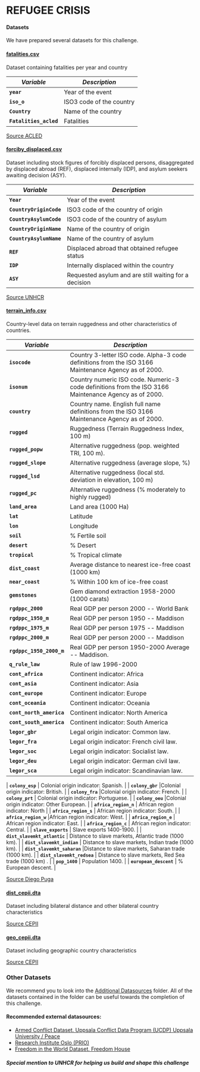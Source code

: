 # REFUGEE CRISIS

#### Datasets
We have prepared several datasets for this challenge.

#### [fatalities.csv](fatalities.csv)
Dataset containing fatalities per year and country

| *Variable*                                            | *Description*                                                | 
| ----------------------------------------------------- | ------------------------------------------------------------ |
| **`year`**                                         | Year of the event |
| **`iso_o`**                                  | ISO3 code of the country                                       |
| **`Country`**                                           | Name of the country                                      |
| **`Fatalities_acled`**                                             | Fatalities                                      |

[Source ACLED](https://acleddata.com/#/dashboard)

#### [forciby_displaced.csv](forciby_displaced.csv)
Dataset including stock figures of forcibly displaced persons, disaggregated by displaced abroad (REF), displaced internally (IDP), and asylum seekers awaiting decision (ASY). 

| *Variable*                                            | *Description*                                                | 
| ----------------------------------------------------- | ------------------------------------------------------------ |
| **`Year`**                                         | Year of the event |
| **`CountryOriginCode`**                                  | ISO3 code of the country of origin                                  |
| **`CountryAsylumCode`**                                           | ISO3 code of the country of asylum                                   |
| **`CountryOriginName`**                                             | Name of the country of origin                                     |
| **`CountryAsylumName`**                                             | Name of the country of asylum                                     |
| **`REF`**                                             | Displaced abroad that obtained refugee status                                  |
| **`IDP`**                                             | Internally displaced within the country                                  |
| **`ASY`**                                             | Requested asylum and are still waiting for a decision                                  |

[Source UNHCR](https://www.unhcr.org/refugee-statistics/)

#### [terrain_info.csv](terrain_info.csv)
Country-level data on terrain ruggedness and other characteristics of countries.

| *Variable*                                            | *Description*                                                | 
| ----------------------------------------------------- | ------------------------------------------------------------ |
| **`isocode`**                                         | Country 3-letter ISO code. Alpha-3 code definitions from the ISO 3166 Maintenance Agency as of 2000. |
| **`isonum`**                                  | Country numeric ISO code. Numeric-3 code definitions from the ISO 3166 Maintenance Agency as of 2000.              |
| **`country`**                                           | Country name. English full name definitions from the ISO 3166 Maintenance Agency as of 2000.  |
| **`rugged`**                                           |  Ruggedness (Terrain Ruggedness Index, 100 m)                                   |
| **`rugged_popw`**                                           | Alternative ruggedness (pop. weighted TRI, 100 m).|
| **`rugged_slope`**                                           | Alternative ruggedness (average slope, %)                                   |
| **`rugged_lsd`**                                           | Alternative ruggedness (local std. deviation in elevation, 100 m)                                   |
| **`rugged_pc`**                                           | Alternative ruggedness (% moderately to highly rugged)                                   |
| **`land_area`**                                           | Land area (1000 Ha)                                  |
| **`lat`**                                           | Latitude                                   |
| **`lon`**                                           | Longitude                                   |
| **`soil`**                                           | % Fertile soil                                   |
| **`desert`**                                           | % Desert                                   |
| **`tropical`**                                           | % Tropical climate|
| **`dist_coast`**                                           | Average distance to nearest ice-free coast (1000 km)                                 |
| **`near_coast`**                                           |% Within 100 km of ice-free coast                                |
| **`gemstones`**                                           | Gem diamond extraction 1958-2000 (1000 carats)                                |
| **`rgdppc_2000`**                                           |  Real GDP per person 2000 -- World Bank                                 |
| **`rgdppc_1950_m`**                                           | Real GDP per person 1950 -- Maddison                                 |
| **`rgdppc_1975_m`**                                           | Real GDP per person 1975 -- Maddison                                 |
| **`rgdppc_2000_m`**                                           | Real GDP per person 2000 -- Maddison                               |
| **`rgdppc_1950_2000_m`**                                           |  Real GDP per person 1950-2000 Average -- Maddison.                                 |
| **`q_rule_law`**                                           | Rule of law 1996-2000                                 |
| **`cont_africa`**                                           | Continent indicator: Africa                                 |
| **`cont_asia`**                                           | Continent indicator: Asia                               |
| **`cont_europe`**                                           | Continent indicator: Europe                                 |
| **`cont_oceania`**                                           | Continent indicator: Oceania                                |
| **`cont_north_america`**                                           | Continent indicator: North America                                 |
| **`cont_south_america`**                                           | Continent indicator: South America                                 |
| **`legor_gbr`**                                           |Legal origin indicator: Common law.                                |
| **`legor_fra`**                                           |Legal origin indicator: French civil law.                              |
| **`legor_soc`**                                           | Legal origin indicator: Socialist law.                                |
| **`legor_deu`**                                           |Legal origin indicator: German civil law.                               |
| **`legor_sca`**                                           | Legal origin indicator: Scandinavian law.                              |

| **`colony_esp`**                                           | Colonial origin indicator: Spanish.                                |
| **`colony_gbr`**                                           |Colonial origin indicator: British.                                |
| **`colony_fra`**                                           |Colonial origin indicator: French.                              |
| **`colony_prt`**                                           | Colonial origin indicator: Portuguese.                             |
| **`colony_oeu`**                                           |Colonial origin indicator: Other European.                                |
| **`africa_region_n`**                                           | African region indicator: North                             |
| **`africa_region_s`**                                           | African region indicator: South.                               |
| **`africa_region_w`**                                           |African region indicator: West.                               |
| **`africa_region_e`**                                           | African region indicator: East.                              |
| **`africa_region_c`**                                           | African region indicator: Central.                            |
| **`slave_exports`**                                           | Slave exports 1400-1900.                            |
| **`dist_slavemkt_atlantic`**                                           |  Distance to slave markets, Atlantic trade (1000 km).                             |
| **`dist_slavemkt_indian`**                                           | Distance to slave markets, Indian trade (1000 km).                         |
| **`dist_slavemkt_saharan`**                                           |Distance to slave markets, Saharan trade (1000 km).                          |
| **`dist_slavemkt_redsea`**                                           | Distance to slave markets, Red Sea trade (1000 km) .                           |
| **`pop_1400`**                                           | Population 1400.                           |
| **`european_descent`**                                           | % European descent.                          |

[Source Diego Puga](https://diegopuga.org/data/rugged/)  

#### [dist_cepii.dta](dist_cepii.dta)
Dataset including bilateral distance and other bilateral country characteristics

[Source CEPII](http://www.cepii.fr/)

#### [geo_cepii.dta](geo_cepii.dta) 
Dataset including geographic country characteristics

[Source CEPII](http://www.cepii.fr/)


### Other Datasets

We recommend you to look into the [Additional Datasources](../Additional%20Datasources) folder. All of the datasets contained in the folder can be useful towards the completion of this challenge.

#### Recommended external datasources:

 - [Armed Conflict Dataset. Uppsala Conflict Data Program (UCDP) Uppsala University / Peace](https://www.prio.org/Data/Armed-Conflict/UCDP-PRIO/)
 - [Research Institute Oslo (PRIO)](https://www.prio.org/Data/Armed-Conflict/UCDP-PRIO/)
 - [Freedom in the World Dataset. Freedom House](https://freedomhouse.org)
 
 #### _Special mention to UNHCR for helping us build and shape this challenge_
